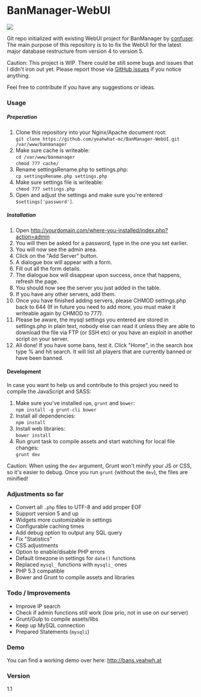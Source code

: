 BanManager-WebUI
================

![](http://up.frd.mn/jaCRp.png)

Git repo initialized with existing WebUI project for BanManager by [confuser](https://github.com/confuser/Ban-Management). The main purpose of this repository is to to fix the WebUI for the latest major database restructure from version 4 to version 5.

Caution: This project is WIP. There could be still some bugs and issues that I didn't iron out yet. Please report those via [GitHub issues](https://github.com/yeahwhat-mc/BanManager-WebUI/issues) if you notice anything. 

Feel free to contribute if you have any suggestions or ideas.

### Usage

##### Preperation

1. Clone this repository into your Nginx/Apache document root:  
  `git clone https://github.com/yeahwhat-mc/BanManager-WebUI.git /var/www/banmanager`
1. Make sure cache is writeable:  
  `cd /var/www/banmanager`  
  `chmod 777 cache/`  
1. Rename settingsRename.php to settings.php:  
  `cp settingsRename.php settings.php`
1. Make sure settings file is writeable:  
  `chmod 777 settings.php`
1. Open and adjust the settings and make sure you're entered `$settings['password']`.

##### Installation

1. Open http://yourdomain.com/where-you-installed/index.php?action=admin
1. You will then be asked for a password, type in the one you set earlier.
1. You will now see the admin area.
1. Click on the "Add Server" button.
1. A dialogue box will appear with a form.
1. Fill out all the form details.
1. The dialogue box will disappear upon success, once that happens, refresh the page.
1. You should now see the server you just added in the table.
1. If you have any other servers, add them.
1. Once you have finished adding servers, please CHMOD settings.php back to 644 (If in future you need to add more, you must make it writeable again by CHMOD to 777).
1. Please be aware, the mysql settings you entered are stored in settings.php in plain text, nobody else can read it unless they are able to download the file via FTP (or SSH etc) or you have an exploit in another script on your server.
1. All done! If you have some bans, test it. Click "Home", in the search box type % and hit search. It will list all players that are currently banned or have been banned.

#### Development

In case you want to help us and contribute to this project you need to compile the JavaScript and SASS:

1. Make sure you've installed `npm`, `grunt` and `bower`:  
  `npm install -g grunt-cli bower`
1. Install all dependencies:  
  `npm install`
1. Install web libraries:  
  `bower install`
1. Run grunt task to compile assets and start watching for local file changes:  
  `grunt dev`

Caution: When using the `dev` argument, Grunt won't minify your JS or CSS, so it's easier to debug. Once you run `grunt` (without the `dev`), the files are minified!

### Adjustments so far

* Convert all `.php` files to UTF-8 and add proper EOF
* Support version 5 and up
* Widgets more customizable in settings 
* Configurable caching times 
* Add debug option to output any SQL query
* Fix "Statistics"
* CSS adjustments
* Option to enable/disable PHP errors
* Default timezone in settings for `date()` functions
* Replaced `mysql_` functions with `mysqli_` ones
* PHP 5.3 compatible
* Bower and Grunt to compile assets and libraries

### Todo / Improvements

* Improve IP search
* Check if admin functions still work (low prio, not in use on our server)
* Grunt/Gulp to compile assets/libs
* Keep up MySQL connection
* Prepared Statements (`mysqli`)

### Demo

You can find a working demo over here: http://bans.yeahwh.at

### Version

1.1
